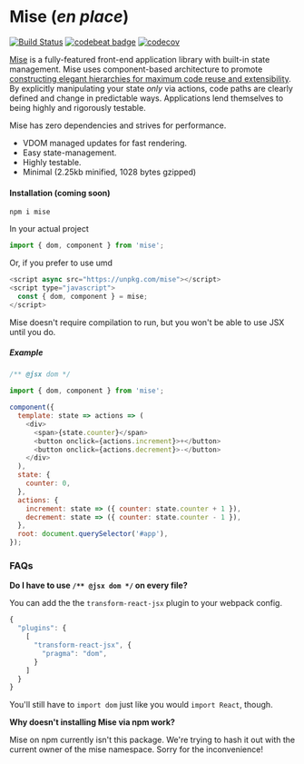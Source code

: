 # Mise (_en place_)

[![Build Status](https://travis-ci.org/blueseph/mise.svg?branch=develop)](https://travis-ci.org/blueseph/mise) [![codebeat badge](https://codebeat.co/badges/e3012ee9-f823-423a-a40b-ca759768952c)](https://codebeat.co/projects/github-com-blueseph-mise-develop) [![codecov](https://codecov.io/gh/blueseph/mise/branch/develop/graph/badge.svg)](https://codecov.io/gh/blueseph/mise)



[Mise](https://en.wikipedia.org/wiki/Mise_en_place) is a fully-featured front-end application library with built-in state management. Mise uses component-based architecture to promote [constructing elegant hierarchies for maximum code reuse and extensibility](http://siliconvalleyism.com/silicon-valley-quote.php?id=206). By explicitly manipulating your state _only_ via actions, code paths are clearly defined and change in predictable ways. Applications lend themselves to being highly and rigorously testable.

Mise has zero dependencies and strives for performance.

* VDOM managed updates for fast rendering.
* Easy state-management.
* Highly testable.
* Minimal (2.25kb minified, 1028 bytes gzipped)

#### Installation (coming soon)
```
npm i mise
```

In your actual project

```javascript
import { dom, component } from 'mise';
```

Or, if you prefer to use umd

```javascript
<script async src="https://unpkg.com/mise"></script>
<script type="javascript">
  const { dom, component } = mise;
</script>
```

Mise doesn't require compilation to run, but you won't be able to use JSX until you do.

##### Example
```javascript
/** @jsx dom */

import { dom, component } from 'mise';

component({
  template: state => actions => (
    <div>
      <span>{state.counter}</span>
      <button onclick={actions.increment}>+</button>
      <button onclick={actions.decrement}>-</button>
    </div>
  ),
  state: {
    counter: 0,
  },
  actions: {
    increment: state => ({ counter: state.counter + 1 }),
    decrement: state => ({ counter: state.counter - 1 }),
  },
  root: document.querySelector('#app'),
});
```

### FAQs

**Do I have to use `/** @jsx dom */` on every file?**

You can add the the `transform-react-jsx` plugin to your webpack config.

```javascript
{
  "plugins": {
    [
      "transform-react-jsx", {
        "pragma": "dom",
      }
    ]
  }
}
```

You'll still have to `import dom` just like you would `import React`, though.

**Why doesn't installing Mise via npm work?**

Mise on npm currently isn't this package. We're trying to hash it out with the current owner of the mise namespace. Sorry for the inconvenience!
